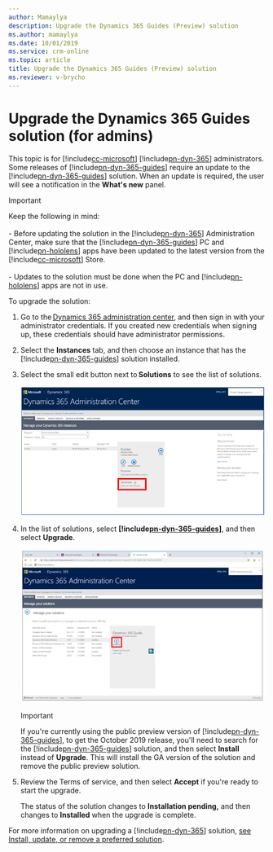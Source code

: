```yaml
---
author: Mamaylya
description: Upgrade the Dynamics 365 Guides (Preview) solution 
ms.author: mamaylya
ms.date: 10/01/2019
ms.service: crm-online
ms.topic: article
title: Upgrade the Dynamics 365 Guides (Preview) solution
ms.reviewer: v-brycho
---
```


# Upgrade the Dynamics 365 Guides solution (for admins)

This topic is for [!include[cc-microsoft](../includes/cc-microsoft.md)] [!include[pn-dyn-365](../includes/pn-dyn-365.md)] administrators. Some releases of [!include[pn-dyn-365-guides](../includes/pn-dyn-365-guides.md)] require an update to the [!include[pn-dyn-365-guides](../includes/pn-dyn-365-guides.md)] solution. When an update is required, the user will see a notification in the **What's new** panel.

> [!IMPORTANT]
> Keep the following in mind:<br><br>- Before updating the solution in the [!include[pn-dyn-365](../includes/pn-dyn-365.md)] Administration Center, make sure that the [!include[pn-dyn-365-guides](../includes/pn-dyn-365-guides.md)] PC and [!include[pn-hololens](../includes/pn-hololens.md)] apps have been updated to the latest version from the [!include[cc-microsoft](../includes/cc-microsoft.md)] Store.<br><br>- Updates to the solution must be done when the PC and [!include[pn-hololens](../includes/pn-hololens.md)] apps are not in use.  

To upgrade the solution:

1. Go to the [Dynamics 365 administration center](https://port.crm.dynamics.com/G/Instances/InstancePicker.aspx), and then sign in with 
your administrator credentials. If you created new credentials when signing up, these credentials should have administrator permissions. 

2. Select the **Instances** tab, and then choose an instance that has the [!include[pn-dyn-365-guides](../includes/pn-dyn-365-guides.md)] solution installed.

3. Select the small edit button next to **Solutions** to see the list of solutions. 
 
   ![Solutions button](media/solutions.PNG "Solutions button")
 
4. In the list of solutions, select **[!include[pn-dyn-365-guides](../includes/pn-dyn-365-guides.md)]**, and then select **Upgrade**.  
 
   ![Upgrade button](media/upgrade.PNG "Upgrade button")
   
   > [!IMPORTANT]
   > If you're currently using the public preview version of [!include[pn-dyn-365-guides](../includes/pn-dyn-365-guides.md)], to get the October 2019 release, you'll need to search for the [!include[pn-dyn-365-guides](../includes/pn-dyn-365-guides.md)] solution, and then select **Install** instead of **Upgrade**. This will install the GA version of the solution and remove the public preview solution.
   
5. Review the Terms of service, and then select **Accept** if you're ready to start the upgrade. 

   The status of the solution changes to **Installation pending,** and then changes to **Installed** when the upgrade is complete. 
 
For more information on upgrading a [!include[pn-dyn-365](../includes/pn-dyn-365.md)] solution, [see Install, update, or remove a preferred solution](https://docs.microsoft.com/dynamics365/customer-engagement/admin/install-remove-preferred-solution).
